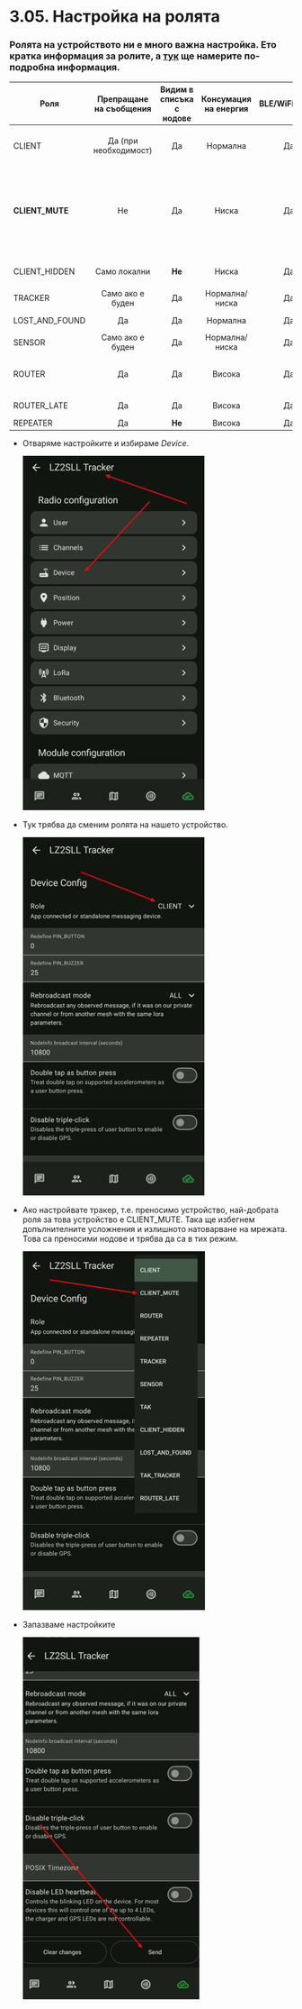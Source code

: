 # 3.05. Настройка на ролята

### Ролята на устройството ни е много важна настройка. Ето кратка информация за ролите, а [тук](https://meshtastic.org/blog/choosing-the-right-device-role/) ще намерите по-подробна информация.

| Роля            | Препращане на съобщения | Видим в списъка с нодове | Консумация на енергия | BLE/WiFi/Serial | Препоръчва се за                               |
| --------------- | :---------------------: | :----------------------: | :-------------------: | :-------------: | ---------------------------------------------- |
| CLIENT          |  Да (при необходимост)  |            Да            |       Нормална        |       Да        | Обща употреба (предимно за стационарни нодове) |
| **CLIENT_MUTE** |           Не            |            Да            |         Ниска         |       Да        | В градски условия или мрежа с много устройства. **Ако ползвате MQTT брокер, задължително сложете тази роля!** |
| CLIENT_HIDDEN   |      Само локални       |          **Не**          |         Ниска         |       Да        | Невидим нод, пестене на енергия                |
| TRACKER         |    Само ако е буден     |            Да            |    Нормална/ниска     |       Да        | Следене и локация                              |
| LOST_AND_FOUND  |           Да            |            Да            |       Нормална        |       Да        | За издирване на устройство                     |
| SENSOR          |    Само ако е буден     |            Да            |    Нормална/ниска     |       Да        | Наблюдение на околна среда                     |
| ROUTER          |           Да            |            Да            |        Висока         |       Да        | Инфраструктурен нод за разширяване на мрежата  |
| ROUTER_LATE     |           Да            |            Да            |        Висока         |       Да        | Покриване на мъртви точки                      |
| REPEATER        |           Да            |          **Не**          |        Висока         |       Да        | Невидим Рутер                                  |

-  Отваряме настройките и избираме *Device*.

    ![device](3.5.001.jpg)

-  Тук трябва да сменим ролята на нашето устройство.

    ![role](3.5.002.jpg)

-  Ако настройвате тракер, т.е. преносимо устройство, най-добрата роля за това устройство е CLIENT_MUTE. Така ще избегнем допълнителните усложнения и излишното натоварване на мрежата. Това са преносими нодове и трябва да са в тих режим.

    ![role_client_mute](3.5.003.jpg)

-  Запазваме настройките

    ![save device](3.5.004.jpg)
